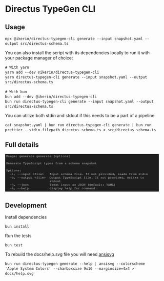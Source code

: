 # Directus TypeGen CLI

## Usage

```console
npx @ikerin/directus-typegen-cli generate --input snapshot.yaml --output src/directus-schema.ts
```

You can also install the script with its dependencies locally to run it with your package manager of choice:

```console
# With yarn
yarn add --dev @ikerin/directus-typegen-cli
yarn directus-typegen-cli generate --input snapshot.yaml --output src/directus-schema.ts

# With bun
bun add --dev @ikerin/directus-typegen-cli
bun run directus-typegen-cli generate --input snapshot.yaml --output src/directus-schema.ts
```

You can utilize both stdin and stdout if this needs to be a part of a pipeline

```console
cat snapshot.yaml | bun run directus-typegen-cli generate | bun run prettier --stdin-filepath directus-schema.ts > src/directus-schema.ts
```

## Full details

![help.svg](docs/help.svg)

## Development

Install dependencies

```console
bun install
```

Run the tests

```console
bun test
```

To rebuild the docs/help.svg file you will need [ansisvg](https://github.com/wader/ansisvg)

```console
bun run directus-typegen generate --help | ansisvg --colorscheme 'Apple System Colors' --charboxsize 9x16 --marginsize=4x4 > docs/help.svg
```
